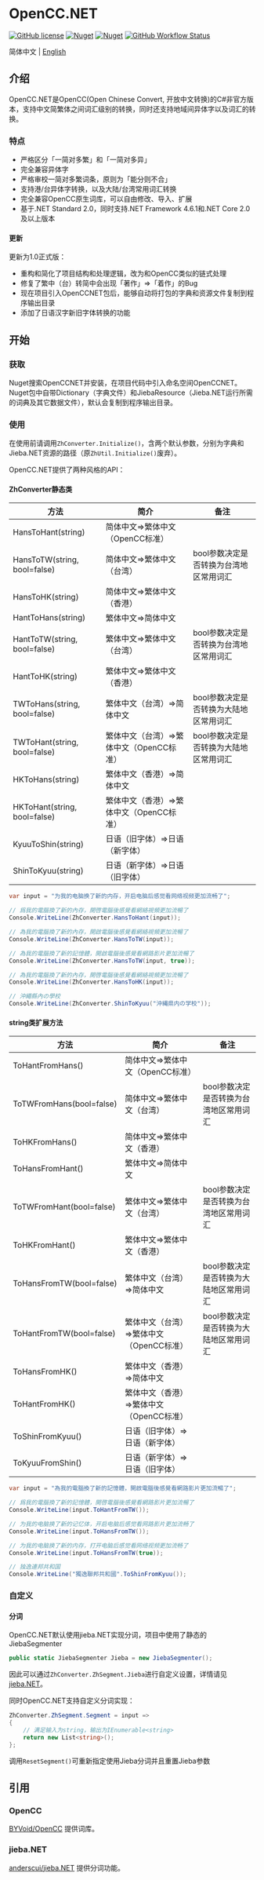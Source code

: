 # OpenCC.NET

[![GitHub license](https://img.shields.io/github/license/CosineG/OpenCC.NET)](https://github.com/CosineG/OpenCC.NET/blob/master/LICENSE) 
[![Nuget](https://img.shields.io/nuget/v/OpenCCNET)](https://www.nuget.org/packages/OpenCCNET/) 
[![Nuget](https://img.shields.io/nuget/dt/OpenCCNET?label=nuget-downloads)](https://www.nuget.org/packages/OpenCCNET/) 
[![GitHub Workflow Status](https://img.shields.io/github/workflow/status/CosineG/OpenCC.NET/publish%20to%20nuget)](https://github.com/CosineG/OpenCC.NET/actions/workflows/nuget.yml)

简体中文 | [English](readme-en.md)

## 介绍

OpenCC.NET是OpenCC(Open Chinese Convert, 开放中文转换)的C#非官方版本，支持中文简繁体之间词汇级别的转换，同时还支持地域间异体字以及词汇的转换。

### 特点

- 严格区分「一简对多繁」和「一简对多异」
- 完全兼容异体字
- 严格审校一简对多繁词条，原则为「能分则不合」
- 支持港/台异体字转换，以及大陆/台湾常用词汇转换
- 完全兼容OpenCC原生词库，可以自由修改、导入、扩展
- 基于.NET Standard 2.0，同时支持.NET Framework 4.6.1和.NET Core 2.0及以上版本

#### 更新

更新为1.0正式版：

 - 重构和简化了项目结构和处理逻辑，改为和OpenCC类似的链式处理
 - 修复了繁中（台）转简中会出现「著作」=>「着作」的Bug
 - 现在项目引入OpenCCNET包后，能够自动将打包的字典和资源文件复制到程序输出目录
 - 添加了日语汉字新旧字体转换的功能

## 开始

### 获取
Nuget搜索OpenCCNET并安装，在项目代码中引入命名空间OpenCCNET。Nuget包中自带Dictionary（字典文件）和JiebaResource（Jieba.NET运行所需的词典及其它数据文件），默认会复制到程序输出目录。

### 使用
在使用前请调用`ZhConverter.Initialize()`，含两个默认参数，分别为字典和Jieba.NET资源的路径（原`ZhUtil.Initialize()`废弃）。

OpenCC.NET提供了两种风格的API：

#### ZhConverter静态类

|方法|简介|备注|
|----|----|----|
|HansToHant(string)|简体中文=>繁体中文（OpenCC标准）||
|HansToTW(string, bool=false)|简体中文=>繁体中文（台湾）|bool参数决定是否转换为台湾地区常用词汇|
|HansToHK(string)|简体中文=>繁体中文（香港）||
|HantToHans(string)|繁体中文=>简体中文||
|HantToTW(string, bool=false)|繁体中文=>繁体中文（台湾）|bool参数决定是否转换为台湾地区常用词汇|
|HantToHK(string)|繁体中文=>繁体中文（香港）||
|TWToHans(string, bool=false)|繁体中文（台湾）=>简体中文|bool参数决定是否转换为大陆地区常用词汇|
|TWToHant(string, bool=false)|繁体中文（台湾）=>繁体中文（OpenCC标准）|bool参数决定是否转换为大陆地区常用词汇|
|HKToHans(string)|繁体中文（香港）=>简体中文||
|HKToHant(string, bool=false)|繁体中文（香港）=>繁体中文（OpenCC标准）||
|KyuuToShin(string)|日语（旧字体）=>日语（新字体）||
|ShinToKyuu(string)|日语（新字体）=>日语（旧字体）||

```csharp
var input = "为我的电脑换了新的内存，开启电脑后感觉看网络视频更加流畅了";

// 爲我的電腦換了新的內存，開啓電腦後感覺看網絡視頻更加流暢了
Console.WriteLine(ZhConverter.HansToHant(input));

// 為我的電腦換了新的內存，開啟電腦後感覺看網絡視頻更加流暢了
Console.WriteLine(ZhConverter.HansToTW(input));

// 為我的電腦換了新的記憶體，開啟電腦後感覺看網路影片更加流暢了
Console.WriteLine(ZhConverter.HansToTW(input, true));

// 為我的電腦換了新的內存，開啓電腦後感覺看網絡視頻更加流暢了
Console.WriteLine(ZhConverter.HansToHK(input));

// 沖繩縣內の學校
Console.WriteLine(ZhConverter.ShinToKyuu("沖縄県内の学校"));
```

#### string类扩展方法

|方法|简介|备注|
|----|----|----|
|ToHantFromHans()|简体中文=>繁体中文（OpenCC标准）||
|ToTWFromHans(bool=false)|简体中文=>繁体中文（台湾）|bool参数决定是否转换为台湾地区常用词汇|
|ToHKFromHans()|简体中文=>繁体中文（香港）||
|ToHansFromHant()|繁体中文=>简体中文||
|ToTWFromHant(bool=false)|繁体中文=>繁体中文（台湾）|bool参数决定是否转换为台湾地区常用词汇|
|ToHKFromHant()|繁体中文=>繁体中文（香港）||
|ToHansFromTW(bool=false)|繁体中文（台湾）=>简体中文|bool参数决定是否转换为大陆地区常用词汇|
|ToHantFromTW(bool=false)|繁体中文（台湾）=>繁体中文（OpenCC标准）|bool参数决定是否转换为大陆地区常用词汇|
|ToHansFromHK()|繁体中文（香港）=>简体中文||
|ToHantFromHK()|繁体中文（香港）=>繁体中文（OpenCC标准）||
|ToShinFromKyuu()|日语（旧字体）=>日语（新字体）||
|ToKyuuFromShin()|日语（新字体）=>日语（旧字体）||

```csharp
var input = "為我的電腦換了新的記憶體，開啟電腦後感覺看網路影片更加流暢了";

// 爲我的電腦換了新的記憶體，開啓電腦後感覺看網路影片更加流暢了
Console.WriteLine(input.ToHantFromTW());

// 为我的电脑换了新的记忆体，开启电脑后感觉看网路影片更加流畅了
Console.WriteLine(input.ToHansFromTW());

// 为我的电脑换了新的内存，打开电脑后感觉看网络视频更加流畅了
Console.WriteLine(input.ToHansFromTW(true));

// 独逸連邦共和国
Console.WriteLine("獨逸聯邦共和國".ToShinFromKyuu());
```

### 自定义

#### 分词

OpenCC.NET默认使用jieba.NET实现分词，项目中使用了静态的JiebaSegmenter
```csharp
public static JiebaSegmenter Jieba = new JiebaSegmenter();
```
因此可以通过`ZhConverter.ZhSegment.Jieba`进行自定义设置，详情请见[jieba.NET](https://github.com/anderscui/jieba.NET)。

同时OpenCC.NET支持自定义分词实现：
```csharp
ZhConverter.ZhSegment.Segment = input =>
{
    // 满足输入为string，输出为IEnumerable<string>
    return new List<string>();
};
```

调用`ResetSegment()`可重新指定使用Jieba分词并且重置Jieba参数

## 引用

### OpenCC

[BYVoid/OpenCC](https://github.com/BYVoid/OpenCC) 提供词库。

### jieba.NET

[anderscui/jieba.NET](https://github.com/anderscui/jieba.NET) 提供分词功能。

